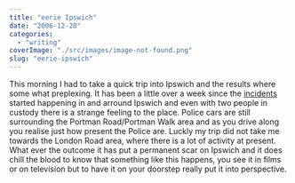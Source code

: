 ```yaml
---
title: "eerie Ipswich"
date: "2006-12-20"
categories: 
  - "writing"
coverImage: "./src/images/image-not-found.png"
slug: "eerie-ipswich"
---
```


This morning I had to take a quick trip into Ipswich and the results where some what preplexing. It has been a little over a week since the [incidents](http://news.bbc.co.uk/1/hi/england/suffolk/6197823.stm) started happening in and arround Ipswich and even with two people in custody there is a strange feeling to the place. Police cars are still surrounding the Portman Road/Portman Walk area and as you drive along you realise just how present the Police are. Luckly my trip did not take me towards the London Road area, where there is a lot of activity at present. What ever the outcome it has put a permanent scar on Ipswich and it does chill the blood to know that something like this happens, you see it in films or on television but to have it on your doorstep really put it into perspective.
